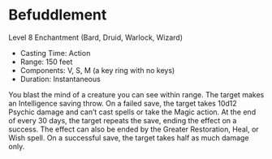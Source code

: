 # Befuddlement
Level 8 Enchantment (Bard, Druid, Warlock, Wizard)

- Casting Time: Action
- Range: 150 feet
- Components: V, S, M (a key ring with no keys)
- Duration: Instantaneous

You blast the mind of a creature you can see within range. The target makes an Intelligence saving throw. On a failed save, the target takes 10d12 Psychic damage and can’t cast spells or take the Magic action. At the end of every 30 days, the target repeats the save, ending the effect on a success. The effect can also be ended by the Greater Restoration, Heal, or Wish spell. On a successful save, the target takes half as much damage only.
